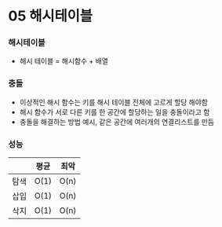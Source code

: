 # 05 해시테이블

### 해시테이블

- 해시 테이블 = 해시함수 + 배열

### 충돌

- 이상적인 해시 함수는 키를 해시 테이블 전체에 고르게 할당 해야함
- 해시 함수가 서로 다른 키를 한 공간에 할당하는 일을 충돌이라고 함
- 충돌을 해결하는 방법 예시, 같은 공간에 여러개의 연결리스트를 만듬

### 성능

|  | 평균 | 최악 |
| --- | --- | --- |
| 탐색 | O(1) | O(n) |
| 삽입 | O(1) | O(n) |
|  삭지 | O(1) | O(n) |